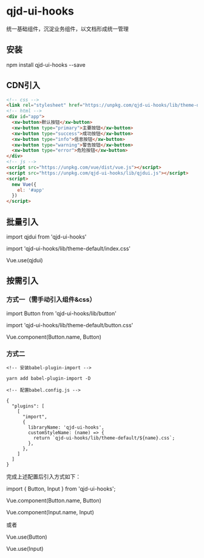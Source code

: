 # qjd-ui-hooks

统一基础组件，沉淀业务组件，以文档形成统一管理

## 安装

npm install qjd-ui-hooks --save

## CDN引入

```html
<!-- css -->
<link rel="stylesheet" href="https://unpkg.com/qjd-ui-hooks/lib/theme-default/index.css">/
<!-- html -->
<div id="app">
  <xw-button>默认按钮</xw-button>
  <xw-button type="primary">主要按钮</xw-button>
  <xw-button type="success">成功按钮</xw-button>
  <xw-button type="info">信息按钮</xw-button>
  <xw-button type="warning">警告按钮</xw-button>
  <xw-button type="error">危险按钮</xw-button>
</div>
<!-- js -->
<script src="https://unpkg.com/vue/dist/vue.js"></script>
<script src="https://unpkg.com/qjd-ui-hooks/lib/qjdui.js"></script>
<script>
  new Vue({
    el: '#app'
  })
</script>
```

## 批量引入

  import qjdui from 'qjd-ui-hooks'

  import 'qjd-ui-hooks/lib/theme-default/index.css'

  Vue.use(qjdui)


## 按需引入

### 方式一（需手动引入组件&css）

  import Button from 'qjd-ui-hooks/lib/button'

  import 'qjd-ui-hooks/lib/theme-default/button.css'

  Vue.component(Button.name, Button)

### 方式二

```
<!-- 安装babel-plugin-import -->

yarn add babel-plugin-import -D

<!-- 配置babel.config.js -->

{
  "plugins": [
    [
      "import",
      {
        libraryName: 'qjd-ui-hooks',
        customStyleName: (name) => {
          return `qjd-ui-hooks/lib/theme-default/${name}.css`;
        },
      },
    ]
  ]
}

```

  完成上述配置后引入方式如下：

  import { Button, Input } from 'qjd-ui-hooks';

  Vue.component(Button.name, Button)

  Vue.component(Input.name, Input)

  或者

  Vue.use(Button)

  Vue.use(Input)
